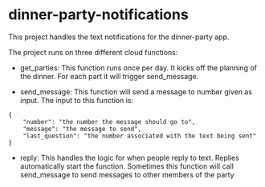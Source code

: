 # dinner-party-notifications

This project handles the text notifications for the dinner-party app.

The project runs on three different cloud functions:
* get_parties: This function runs once per day.  It kicks off the planning 
of the dinner.  For each part it will trigger send_message.

* send_message: This function will send a message to number given as input.
The input to this function is:
```
{
    "number": "the number the message should go to",
    "message": "the message to send",
    "last_question": "the number associated with the text being sent"
}
```

* reply: This handles the logic for when people reply to text.  Replies automatically
start the function.  Sometimes this function will call send_message to send messages
to other members of the party